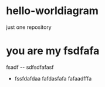 # hello-worldiagram
just one repository
#  you are my fsdfafa
fsadf
-- sdfsdfafasf
- fssfdafdaa
fafdasfafa
fafaadfffa
